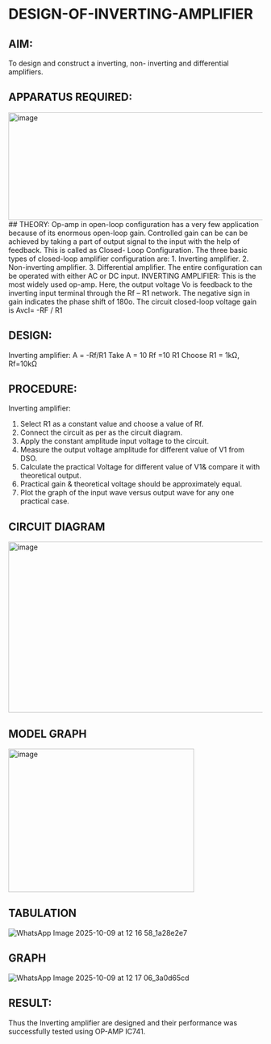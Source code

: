 # DESIGN-OF-INVERTING-AMPLIFIER
## AIM:
To design and construct a inverting, non- inverting and differential amplifiers.
## APPARATUS REQUIRED:
<img width="768" height="213" alt="image" src="https://github.com/user-attachments/assets/d2a172d2-abb8-4930-8db5-78338f0486fe" />
## THEORY:
Op-amp in open-loop configuration has a very few application because of its enormous open-loop gain. Controlled gain can be can be achieved by taking a part of output signal to the input with the help of feedback. This is called as Closed- Loop Configuration. The three basic types of closed-loop amplifier configuration are:
1. Inverting amplifier.
2. Non-inverting amplifier.
3. Differential amplifier.
The entire configuration can be operated with either AC or DC input.
INVERTING AMPLIFIER:
This is the most widely used op-amp. Here, the output voltage Vo is feedback to the inverting input terminal through the Rf – R1 network. The negative sign in gain indicates the phase shift of 180ο.
The circuit closed-loop voltage gain is Avcl= -RF / R1

## DESIGN:
Inverting amplifier:
A = -Rf/R1
Take A = 10
Rf =10 R1
Choose R1 = 1kΩ, Rf=10kΩ

## PROCEDURE:
Inverting amplifier:
1. Select R1 as a constant value and choose a value of Rf.
2. Connect the circuit as per as the circuit diagram.
3. Apply the constant amplitude input voltage to the circuit.
4. Measure the output voltage amplitude for different value of V1 from DSO.
5. Calculate the practical Voltage for different value of V1& compare it with theoretical output.
6. Practical gain & theoretical voltage should be approximately equal.
7. Plot the graph of the input wave versus output wave for any one practical case.


## CIRCUIT DIAGRAM
<img width="674" height="338" alt="image" src="https://github.com/user-attachments/assets/a1c35782-2787-4a3d-994a-6ed78afcafb5" />

## MODEL GRAPH
<img width="368" height="284" alt="image" src="https://github.com/user-attachments/assets/d2081f1e-57d1-4cd0-b59a-5ebb4115733d" />

## TABULATION
![WhatsApp Image 2025-10-09 at 12 16 58_1a28e2e7](https://github.com/user-attachments/assets/f0ef66d0-036a-4e6a-827c-5c37f0de0b4d)


## GRAPH
![WhatsApp Image 2025-10-09 at 12 17 06_3a0d65cd](https://github.com/user-attachments/assets/03a0e3a8-1a93-4062-8557-2d3394cd3651)

## RESULT:
Thus the Inverting amplifier are designed and their performance was successfully tested using OP-AMP IC741.
